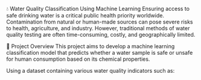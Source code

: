 💧 Water Quality Classification Using Machine Learning
Ensuring access to safe drinking water is a critical public health priority worldwide. Contamination from natural or human-made sources can pose severe risks to health, agriculture, and industry. However, traditional methods of water quality testing are often time-consuming, costly, and geographically limited.

🚀 Project Overview
This project aims to develop a machine learning classification model that predicts whether a water sample is safe or unsafe for human consumption based on its chemical properties.

Using a dataset containing various water quality indicators such as:
